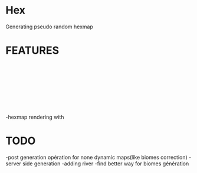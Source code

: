 Hex
===

Generating pseudo random hexmap

FEATURES
====

-hexmap rendering with <svg> with d3.js
-PRNG with alea.js
-noise with simplex-noise.js
-shape with NURBS(three.js),layering NURBS of differente size(2^) to produce better shape
-biomes(elevation/humidity)

TODO
===

-post generation opération for none dynamic maps(like biomes correction)
-server side generation
-adding river
-find better way for biomes génération
